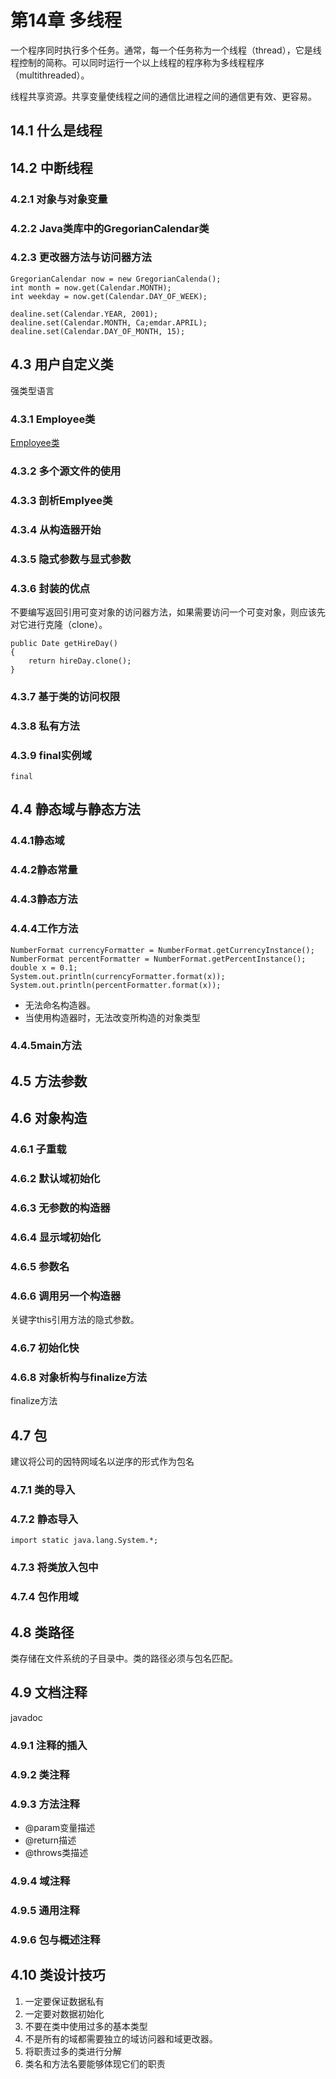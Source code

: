 # 第14章 多线程 #
一个程序同时执行多个任务。通常，每一个任务称为一个线程（thread），它是线程控制的简称。可以同时运行一个以上线程的程序称为多线程程序（multithreaded）。

线程共享资源。共享变量使线程之间的通信比进程之间的通信更有效、更容易。

## 14.1 什么是线程 ##


## 14.2 中断线程 ##

### 4.2.1 对象与对象变量 ###

### 4.2.2 Java类库中的GregorianCalendar类 ###

### 4.2.3 更改器方法与访问器方法 ###

	GregorianCalendar now = new GregorianCalenda();
	int month = now.get(Calendar.MONTH);
	int weekday = now.get(Calendar.DAY_OF_WEEK);

	dealine.set(Calendar.YEAR, 2001);
	dealine.set(Calendar.MONTH, Ca;emdar.APRIL);
	dealine.set(Calendar.DAY_OF_MONTH, 15);

## 4.3 用户自定义类 ##
强类型语言

### 4.3.1 Employee类 ###
[Employee类](code/4_1_Employee.java)

### 4.3.2 多个源文件的使用 ###

### 4.3.3 剖析Emplyee类 ###

### 4.3.4 从构造器开始 ###

### 4.3.5 隐式参数与显式参数 ###

### 4.3.6 封装的优点 ###
不要编写返回引用可变对象的访问器方法，如果需要访问一个可变对象，则应该先对它进行克隆（clone）。

	public Date getHireDay()
	{
		return hireDay.clone();
	}

### 4.3.7 基于类的访问权限 ###

### 4.3.8 私有方法 ###

### 4.3.9 final实例域 ###

	final
## 4.4 静态域与静态方法 ##

### 4.4.1静态域 ###

### 4.4.2静态常量 ###

### 4.4.3静态方法 ###

### 4.4.4工作方法 ###

	NumberFormat currencyFormatter = NumberFormat.getCurrencyInstance();
	NumberFormat percentFormatter = NumberFormat.getPercentInstance();
	double x = 0.1;
	System.out.println(currencyFormatter.format(x));
	System.out.println(percentFormatter.format(x));
* 无法命名构造器。
* 当使用构造器时，无法改变所构造的对象类型
### 4.4.5main方法 ###

## 4.5 方法参数 ##

## 4.6 对象构造  ##

### 4.6.1 子重载 ###

### 4.6.2 默认域初始化 ###

### 4.6.3 无参数的构造器 ###

### 4.6.4 显示域初始化 ###

### 4.6.5 参数名 ###

### 4.6.6 调用另一个构造器 ###
关键字this引用方法的隐式参数。

### 4.6.7 初始化快 ###

### 4.6.8 对象析构与finalize方法 ###
finalize方法

## 4.7 包 ##
建议将公司的因特网域名以逆序的形式作为包名
### 4.7.1 类的导入 ###

### 4.7.2 静态导入 ###

	import static java.lang.System.*;

### 4.7.3 将类放入包中 ###

### 4.7.4 包作用域 ###

## 4.8 类路径 ##
类存储在文件系统的子目录中。类的路径必须与包名匹配。

## 4.9 文档注释 ##
javadoc

### 4.9.1 注释的插入 ###

### 4.9.2 类注释 ###

### 4.9.3 方法注释 ###

* @param变量描述
* @return描述
* @throws类描述

### 4.9.4 域注释 ###

### 4.9.5 通用注释 ###

### 4.9.6 包与概述注释 ###

## 4.10 类设计技巧 ##

1. 一定要保证数据私有
2. 一定要对数据初始化
3. 不要在类中使用过多的基本类型
4. 不是所有的域都需要独立的域访问器和域更改器。
5. 将职责过多的类进行分解
6. 类名和方法名要能够体现它们的职责